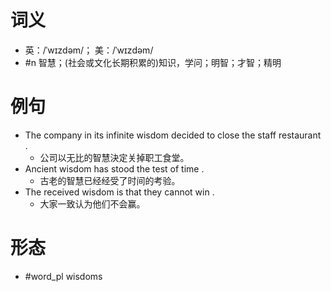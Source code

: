 # 词义
- 英：/ˈwɪzdəm/； 美：/ˈwɪzdəm/
- #n 智慧；(社会或文化长期积累的)知识，学问；明智；才智；精明
# 例句
- The company in its infinite wisdom decided to close the staff restaurant .
	- 公司以无比的智慧決定关掉职工食堂。
- Ancient wisdom has stood the test of time .
	- 古老的智慧已经经受了时间的考验。
- The received wisdom is that they cannot win .
	- 大家一致认为他们不会赢。
# 形态
- #word_pl wisdoms

